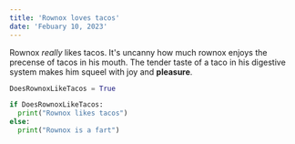 ```yaml
---
title: 'Rownox loves tacos'
date: 'Febuary 10, 2023'
---
```

Rownox *really* likes tacos. It's uncanny how much rownox enjoys the precense of tacos in his mouth. The tender taste of a taco in his digestive system makes him squeel with joy and **pleasure**.

```python
DoesRownoxLikeTacos = True

if DoesRownoxLikeTacos:
  print("Rownox likes tacos")
else:
  print("Rownox is a fart")
```